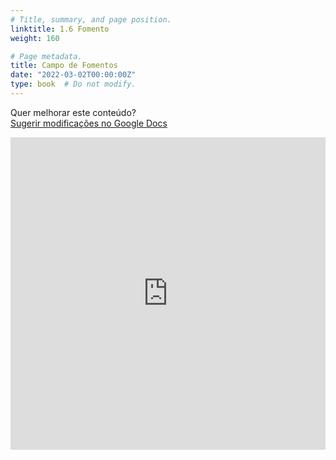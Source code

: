 ```yaml
---
# Title, summary, and page position.
linktitle: 1.6 Fomento
weight: 160

# Page metadata.
title: Campo de Fomentos
date: "2022-03-02T00:00:00Z"
type: book  # Do not modify.
---
```


Quer melhorar este conteúdo?<br>
[<i class="fa fa-edit" aria-hidden="true"></i> Sugerir modificações no Google Docs][edit]

[edit]: https://docs.google.com/document/d/1eD7tX89FJHBy_Y8q_YoMM_7ZcD_DDhqCp3yuUIipWKk/edit?usp=sharing

<iframe frameborder="0" style="width: 100%; height: 500px" src="https://docs.google.com/document/d/e/2PACX-1vTjTMvkyVqcITHSOB4usy92VDDF57kceGaPYLYR0N0D91IoR9o_tvlqhLihZMrtiNuoTRxznXtspvma/pub?embedded=true"></iframe>
